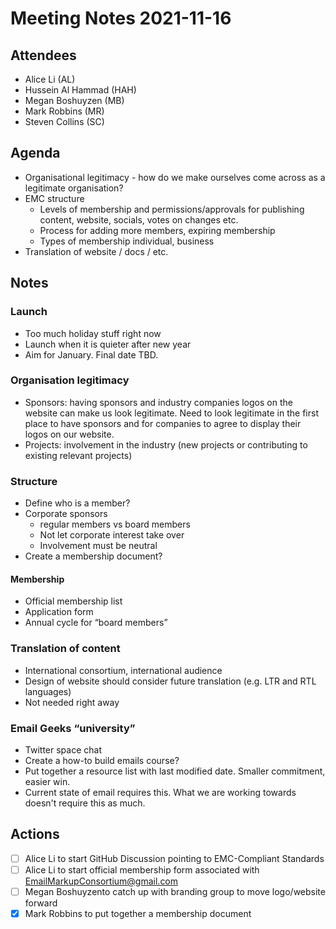 # Meeting Notes 2021-11-16

## Attendees

- Alice Li (AL)
- Hussein Al Hammad (HAH)
- Megan Boshuyzen (MB)
- Mark Robbins (MR)
- Steven Collins (SC)

## Agenda

- Organisational legitimacy - how do we make ourselves come across as a legitimate organisation?
- EMC structure
  - Levels of membership and permissions/approvals for publishing content, website, socials, votes on changes etc.
  - Process for adding more members, expiring membership
  - Types of membership individual, business
- Translation of website / docs / etc.

## Notes

### Launch

- Too much holiday stuff right now
- Launch when it is quieter after new year
- Aim for January. Final date TBD.

### Organisation legitimacy

- Sponsors: having sponsors and industry companies logos on the website can make us look legitimate. Need to look legitimate in the first place to have sponsors and for companies to agree to display their logos on our website.
- Projects: involvement in the industry (new projects or contributing to existing relevant projects)

### Structure

- Define who is a member?
- Corporate sponsors
  - regular members vs board members
  - Not let corporate interest take over
  - Involvement must be neutral
- Create a membership document?

#### Membership

- Official membership list
- Application form
- Annual cycle for “board members”

### Translation of content

- International consortium, international audience
- Design of website should consider future translation (e.g. LTR and RTL languages)
- Not needed right away

### Email Geeks “university”

- Twitter space chat
- Create a how-to build emails course?
- Put together a resource list with last modified date. Smaller commitment, easier win.
- Current state of email requires this. What we are working towards doesn't require this as much.

## Actions

- [ ] Alice Li to start GitHub Discussion pointing to EMC-Compliant Standards
- [ ] Alice Li to start official membership form associated with EmailMarkupConsortium@gmail.com
- [ ] Megan Boshuyzento catch up with branding group to move logo/website forward
- [x] Mark Robbins to put together a membership document

